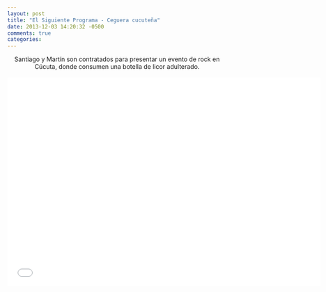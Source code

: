 ```yaml
---
layout: post
title: "El Siguiente Programa - Ceguera cucuteña"
date: 2013-12-03 14:20:32 -0500
comments: true
categories: 
---
```

<div align="center">
Santiago y Martín son contratados para presentar un evento de rock en Cúcuta, donde consumen una botella de licor adulterado.
<br></br>
<iframe width="720" height="480" src="//www.youtube.com/embed/Ho10dJw1nUw" frameborder="0" allowfullscreen></iframe>
</div>